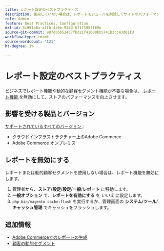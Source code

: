 ```yaml
---
title: レポート設定のベストプラクティス
description: 使用していない場合は、レポートモジュールを削除してサイトのパフォーマンスを最適化します。
role: Admin
feature: Best Practices, Configuration
exl-id: 8c991b8a-affb-4a9e-9383-671f595ff89e
source-git-commit: 987d65b52437fbd21f41600bb5741b3cc43d01f3
workflow-type: tm+mt
source-wordcount: '121'
ht-degree: 1%

---
```


# レポート設定のベストプラクティス

ビジネスでレポート機能や動的な顧客セグメント機能が不要な場合は、[ レポート機能 ](https://experienceleague.adobe.com/ja/docs/commerce-admin/config/general/reports) を無効にして、ストアのパフォーマンスを向上させます。

## 影響を受ける製品とバージョン

[ サポートされているすべてのバージョン ](../../../release/versions.md):

- クラウドインフラストラクチャー上のAdobe Commerce
- Adobe Commerce オンプレミス

## レポートを無効にする

レポートまたは動的顧客セグメントを使用しない場合は、レポート機能を無効にします。

1. 管理者から、**ストア**/**設定**/**設定**/**一般**/**レポート** に移動します。
1. **一般オプション** で、**レポートを有効にする** を *いいえ* に設定します。
1. `php bin/magento cache:flush` を実行するか、管理画面の **システム**/**ツール**/**キャッシュ管理** でキャッシュをフラッシュします。

## 追加情報

- [Adobe Commerceでのレポートの生成 ](https://experienceleague.adobe.com/ja/docs/commerce-admin/start/reporting/reports-menu)
- [ 顧客の動的セグメント ](https://experienceleague.adobe.com/ja/docs/commerce-admin/customers/segments/customer-segments)
